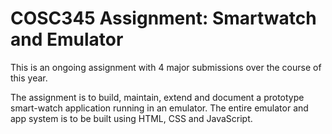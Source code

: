 # COSC345 Assignment: Smartwatch and Emulator

This is an ongoing assignment with 4 major submissions over the course of this year.

The assignment is to build, maintain, extend and document a prototype smart-watch application running in an emulator. The entire emulator and app system is to be built using HTML, CSS and JavaScript.

